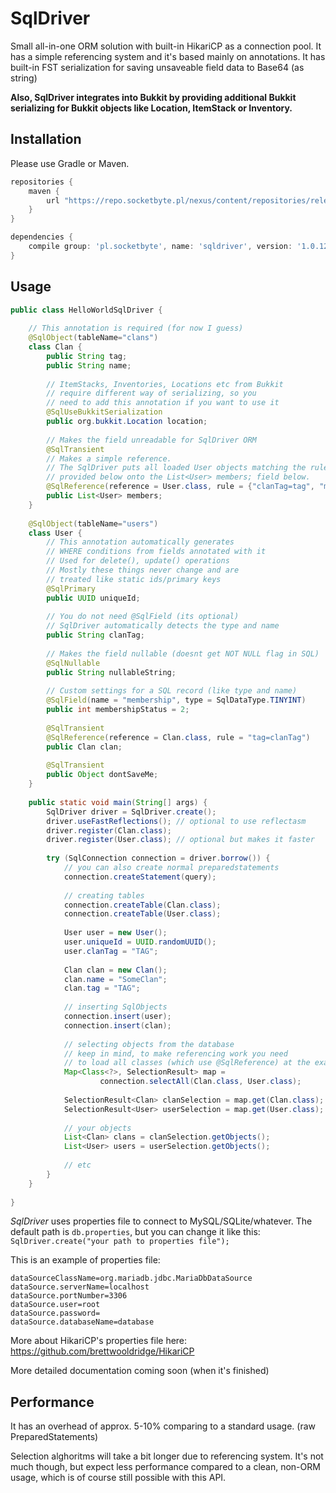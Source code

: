 # SqlDriver
Small all-in-one ORM solution with built-in HikariCP as a connection pool.
It has a simple referencing system and it's based mainly on annotations.
It has built-in FST serialization for saving unsaveable field data to Base64 (as string)

**Also, SqlDriver integrates into Bukkit by providing additional Bukkit serializing for Bukkit objects 
like Location, ItemStack or Inventory.**

## Installation
Please use Gradle or Maven.
```gradle
repositories {
    maven {
        url "https://repo.socketbyte.pl/nexus/content/repositories/releases/"
    }
}

dependencies {
    compile group: 'pl.socketbyte', name: 'sqldriver', version: '1.0.12'
}
```

## Usage
```java
public class HelloWorldSqlDriver {
    
    // This annotation is required (for now I guess)
    @SqlObject(tableName="clans")
    class Clan {
        public String tag;
        public String name;
        
        // ItemStacks, Inventories, Locations etc from Bukkit
        // require different way of serializing, so you 
        // need to add this annotation if you want to use it
        @SqlUseBukkitSerialization
        public org.bukkit.Location location;
        
        // Makes the field unreadable for SqlDriver ORM
        @SqlTransient
        // Makes a simple reference.
        // The SqlDriver puts all loaded User objects matching the rules
        // provided below onto the List<User> members; field below.
        @SqlReference(reference = User.class, rule = {"clanTag=tag", "membershipStatus=4"})
        public List<User> members;
    }
    
    @SqlObject(tableName="users")
    class User {
        // This annotation automatically generates
        // WHERE conditions from fields annotated with it
        // Used for delete(), update() operations
        // Mostly these things never change and are
        // treated like static ids/primary keys
        @SqlPrimary
        public UUID uniqueId;
        
        // You do not need @SqlField (its optional)
        // SqlDriver automatically detects the type and name
        public String clanTag;
        
        // Makes the field nullable (doesnt get NOT NULL flag in SQL)
        @SqlNullable
        public String nullableString;
        
        // Custom settings for a SQL record (like type and name)
        @SqlField(name = "membership", type = SqlDataType.TINYINT)
        public int membershipStatus = 2;
        
        @SqlTransient
        @SqlReference(reference = Clan.class, rule = "tag=clanTag")
        public Clan clan;
        
        @SqlTransient
        public Object dontSaveMe;
    }
    
    public static void main(String[] args) {
        SqlDriver driver = SqlDriver.create();
        driver.useFastReflections(); // optional to use reflectasm
        driver.register(Clan.class);
        driver.register(User.class); // optional but makes it faster
        
        try (SqlConnection connection = driver.borrow()) {
            // you can also create normal preparedstatements
            connection.createStatement(query);
            
            // creating tables
            connection.createTable(Clan.class);
            connection.createTable(User.class);
            
            User user = new User();
            user.uniqueId = UUID.randomUUID();
            user.clanTag = "TAG";
            
            Clan clan = new Clan();
            clan.name = "SomeClan";
            clan.tag = "TAG";
            
            // inserting SqlObjects
            connection.insert(user);
            connection.insert(clan);
            
            // selecting objects from the database
            // keep in mind, to make referencing work you need
            // to load all classes (which use @SqlReference) at the exact same time!
            Map<Class<?>, SelectionResult> map =
                    connection.selectAll(Clan.class, User.class);
            
            SelectionResult<Clan> clanSelection = map.get(Clan.class);
            SelectionResult<User> userSelection = map.get(User.class);
            
            // your objects
            List<Clan> clans = clanSelection.getObjects();
            List<User> users = userSelection.getObjects();
            
            // etc
        }
    }
    
}
```
*SqlDriver* uses properties file to connect to MySQL/SQLite/whatever.
The default path is `db.properties`, but you can change it like this:
`SqlDriver.create("your path to properties file");`

This is an example of properties file:
```properties
dataSourceClassName=org.mariadb.jdbc.MariaDbDataSource
dataSource.serverName=localhost
dataSource.portNumber=3306
dataSource.user=root
dataSource.password=
dataSource.databaseName=database
```
More about HikariCP's properties file here: https://github.com/brettwooldridge/HikariCP

More detailed documentation coming soon (when it's finished)

## Performance
It has an overhead of approx. 5-10% comparing to a standard usage. (raw PreparedStatements)

Selection alghoritms will take a bit longer due to referencing system. It's not much though, but expect 
less performance compared to a clean, non-ORM usage, which is of course still possible with this API.